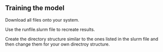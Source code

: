 ## Training the model

Download all files onto your system. 

Use the runfile.slurm file to recreate results. 

Create the directory structure similar to the ones listed in the slurm file and then change them for your own directroy structure. 
